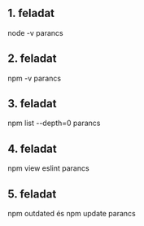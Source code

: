 ## 1. feladat
node -v parancs

## 2. feladat
npm -v parancs

## 3. feladat
npm list --depth=0 parancs

## 4. feladat
npm view eslint parancs

## 5. feladat
npm outdated és npm update parancs